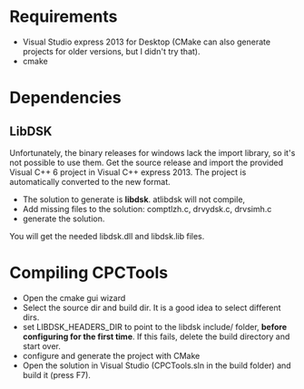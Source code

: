 # Requirements #

  * Visual Studio express 2013 for Desktop (CMake can also generate projects for older versions, but I didn't try that).
  * cmake


# Dependencies #
## LibDSK ##
Unfortunately, the binary releases for windows lack the import library, so it's not possible to use them. Get the source release and import the provided Visual C++ 6 project in Visual C++ express 2013. The project is automatically converted to the new format.

  * The solution to generate is **libdsk**. atlibdsk will not compile,
  * Add missing files to the solution: comptlzh.c, drvydsk.c, drvsimh.c
  * generate the solution.

You will get the needed libdsk.dll and libdsk.lib files.

# Compiling CPCTools #
  * Open the cmake gui wizard
  * Select the source dir and build dir. It is a good idea to select different dirs.
  * set LIBDSK\_HEADERS\_DIR to point to the libdsk include/ folder, **before configuring for the first time**. If this fails, delete the build directory and start over.
  * configure and generate the project with CMake
  * Open the solution in Visual Studio (CPCTools.sln in the build folder) and build it (press F7).